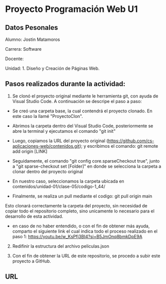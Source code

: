 # Proyecto Programación Web U1

## Datos Pesonales
Alumno: Jostin Matamoros

Carrera: Software

Docente:

Unidad: 1. Diseño y Creación de Páginas Web.

## Pasos realizados durante la actividad:
1. Se clonó el proyecto original mediante le herramienta git, con ayuda de Visual Studio Code. A continuación se descripe el paso a paso:

- Se creó una carpeta base, la cual contendrá el proyecto clonado. En este caso la llamé "ProyectoClon".

- Abrimos la carpeta dentro del Visual Studio Code, posteriormente se abre la terminal y ejecutamos el comando "git init"

- Luego, copiamos la URL del proyecto original (https://github.com/cs-aplicaciones-web/contenidos.git); y escribimos el comando: git remote add origin [LINK]

- Seguidamente, el comando "git config core.sparseCheckout true", junto a "git sparse-checkout set [Folder]" en donde se selecciona la carpeta a clonar dentro del proyecto original

- En nuestro caso, seleccionamos la carpeta ubicada en contenidos/unidad-01/clase-05/codigo-1_44/

- Finalmente, se realiza un pull mediante el codigo: git pull origin main

Esto clonará correctamente la carpeta del proyecto, sin necesidad de copiar todo el repositorio completo, sino unicamente lo necesario para el desarrollo de esta actividad.

- en caso de no haber entendido, o con el fin de obtener más ayuda, comparto el siguiente link el cual indica todo el proceso realizado en el paso 1: https://youtu.be/w_KsPfj3BI4?si=B5JmOnq8bmkDpE9A


2. Redifinir la estructura del archivo peliculas.json



3. Con el fin de obtener la URL de este repositorio, se procedo a subir este proyecto a GitHub. 

## URL 

